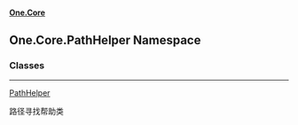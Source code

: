 #### [One.Core](index.md 'index')
## One.Core.PathHelper Namespace
### Classes

***
[PathHelper](One_Core_PathHelper_PathHelper.md 'One.Core.PathHelper.PathHelper')

路径寻找帮助类  
